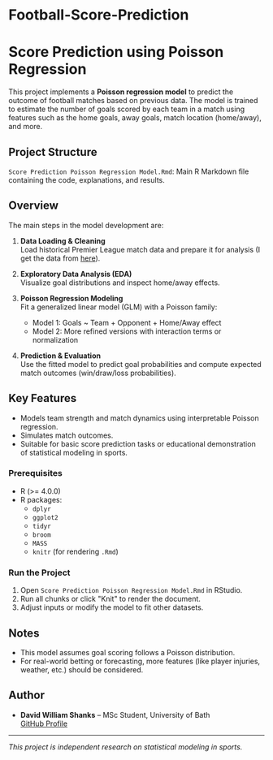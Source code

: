 # Football-Score-Prediction
# Score Prediction using Poisson Regression

This project implements a **Poisson regression model** to predict the outcome of football matches based on previous data. The model is trained to estimate the number of goals scored by each team in a match using features such as the home goals, away goals, match location (home/away), and more.

## Project Structure

`Score Prediction Poisson Regression Model.Rmd`: Main R Markdown file containing the code, explanations, and results.

## Overview

The main steps in the model development are:

1. **Data Loading & Cleaning**  
   Load historical Premier League match data and prepare it for analysis (I get the data from [here](https://www.football-data.co.uk/englandm.php)).

2. **Exploratory Data Analysis (EDA)**  
   Visualize goal distributions and inspect home/away effects.

3. **Poisson Regression Modeling**  
   Fit a generalized linear model (GLM) with a Poisson family:
   - Model 1: Goals ~ Team + Opponent + Home/Away effect
   - Model 2: More refined versions with interaction terms or normalization

4. **Prediction & Evaluation**  
   Use the fitted model to predict goal probabilities and compute expected match outcomes (win/draw/loss probabilities).

## Key Features

- Models team strength and match dynamics using interpretable Poisson regression.
- Simulates match outcomes.
- Suitable for basic score prediction tasks or educational demonstration of statistical modeling in sports.

### Prerequisites

- R (>= 4.0.0)
- R packages:
  - `dplyr`
  - `ggplot2`
  - `tidyr`
  - `broom`
  - `MASS`
  - `knitr` (for rendering `.Rmd`)

### Run the Project

1. Open `Score Prediction Poisson Regression Model.Rmd` in RStudio.
2. Run all chunks or click "Knit" to render the document.
3. Adjust inputs or modify the model to fit other datasets.

## Notes

- This model assumes goal scoring follows a Poisson distribution.
- For real-world betting or forecasting, more features (like player injuries, weather, etc.) should be considered.

## Author

- **David William Shanks** – MSc Student, University of Bath  
  [GitHub Profile](https://github.com/Onedaveyboy)

---

*This project is independent research on statistical modeling in sports.*
